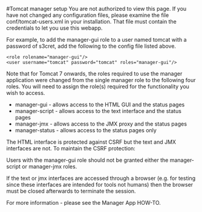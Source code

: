 #Tomcat manager setup
You are not authorized to view this page. If you have not changed any configuration files, please examine the file conf/tomcat-users.xml in your installation. That file must contain the credentials to let you use this webapp.  

For example, to add the manager-gui role to a user named tomcat with a password of s3cret, add the following to the config file listed above.  
```
<role rolename="manager-gui"/>
<user username="tomcat" password="tomcat" roles="manager-gui"/>
```
Note that for Tomcat 7 onwards, the roles required to use the manager application were changed from the single manager role to the following four roles. You will need to assign the role(s) required for the functionality you wish to access.  
<ul>
<li>manager-gui - allows access to the HTML GUI and the status pages</li>
<li>manager-script - allows access to the text interface and the status pages</li>
<li>manager-jmx - allows access to the JMX proxy and the status pages</li>
<li>manager-status - allows access to the status pages only</li>
</ul>
The HTML interface is protected against CSRF but the text and JMX interfaces are not. To maintain the CSRF protection:

Users with the manager-gui role should not be granted either the manager-script or manager-jmx roles.  

If the text or jmx interfaces are accessed through a browser (e.g. for testing since these interfaces are intended for tools not humans) then the browser must be closed afterwards to terminate the session.  

For more information - please see the Manager App HOW-TO.  